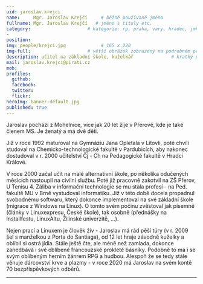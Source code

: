 ```yaml
---
uid: jaroslav.krejci
name:     Mgr. Jaroslav Krejčí     # běžně používané jméno
fullname: Mgr. Jaroslav Krejčí   # jméno s tituly etc.
category:                     # kategorie: rp, praha, vary, hradec, jmk, senat
- 
position: 
img: people/krejci.jpg             # 165 x 220
img-full:                     # větší obrázek zobrazený na podrobném profilu
description: učitel na základní škole, kuželkář              # kratký popis, max 160 znaků
mail: jaroslav.krejci@pirati.cz
mob: 
profiles:
  github:
  facebook:       
  twitter:        
  flickr: 
heroImg: banner-default.jpg
published: true
---
```


Jaroslav pochází z Mohelnice, více jak 20 let žije v Přerově, kde je také členem MS. Je ženatý a má dvě děti.

Již v roce 1992 maturoval na Gymnáziu Jana Opletala v Litovli, poté chvíli studoval na Chemicko-technologické fakultě v Pardubicích, aby nakonec dostudoval v r. 2000 učitelství Čj - Ch na Pedagogické fakultě v Hradci Králové.

V roce 2000 začal učit na malé alternativní škole, po několika odučených měsících nastoupil na civilní službu. Poté již pracovně zakotvil na ZŠ Přerov, U Tenisu 4. Záliba v informační technologie se mu stala profesí - na Ped. fakultě MU v Brně vystudoval informatiku. Již v této době docela propadnul svobodnému softwaru, který dokonce implementoval na své základní škole (migrace z Windows na Linux). O tomto svém počinu zvěstoval jak písemně (články v Linuxexpresu, České škole), tak osobně (přednášky na Installfestu, LinuxAltu, Žilinské univerzitě, ...).

Nejen prací a Linuxem je člověk živ - Jaroslav má rád pěší túry (v r. 2009 šel s manželkou z Porta do Santiaga), od 12 let hraje závodně kuželky a oblíbil si ostrá jídla. Stále ještě čte, ale méně než zamlada, dokonce zanedbává i své oblíbené francouzské prokleté básníky. Podobně to má i se svým oblíbeným herním žánrem RPG a hudbou. Alespoň že se tedy stále věnuje dárcovství krve a plazmy - v roce 2020 má Jaroslav na svém kontě 70 bezpříspěvkových odběrů.

---
